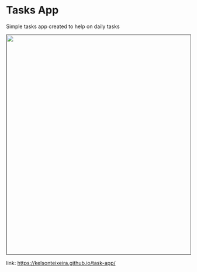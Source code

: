 <h1>Tasks App</h1>

<p> Simple tasks app created to help on daily tasks</p>

<img src="https://kelsonteixeira.github.io/task-app/Captura%20de%20tela%20de%202020-03-07%2001-51-05.png" width="600" border="1">

link: <a href="https://kelsonteixeira.github.io/task-app/" target="_blank" >https://kelsonteixeira.github.io/task-app/</a>
